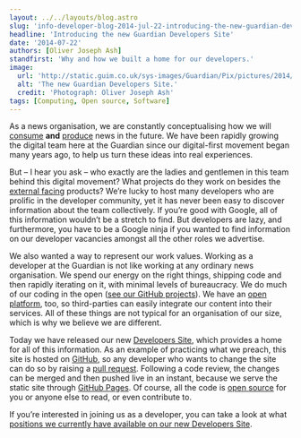 ```yaml
---
layout: ../../layouts/blog.astro
slug: 'info-developer-blog-2014-jul-22-introducing-the-new-guardian-developers-site'
headline: 'Introducing the new Guardian Developers Site'
date: '2014-07-22'
authors: [Oliver Joseph Ash]
standfirst: 'Why and how we built a home for our developers.'
image:
  url: 'http://static.guim.co.uk/sys-images/Guardian/Pix/pictures/2014/7/17/1405613354715/62ff284f-607f-43e6-9edb-ef34e0c3be2d-620x372.png'
  alt: 'The new Guardian Developers Site.'
  credit: 'Photograph: Oliver Joseph Ash'
tags: [Computing, Open source, Software]
---
```


As a news organisation, we are constantly conceptualising how we will [consume](https://www.theguardian.com/uk) __and__ [produce](https://www.theguardian.com/info/developer-blog/2014/mar/20/inside-the-guardians-cms-meet-scribe-an-extensible-rich-text-editor) news in the future. We have been rapidly growing the digital team here at the Guardian since our digital-first movement began many years ago, to help us turn these ideas into real experiences.

But – I hear you ask – who exactly are the ladies and gentlemen in this team behind this digital movement? What projects do they work on besides the [external facing](http://github.com/guardian/frontend) products? We’re lucky to host many developers who are prolific in the developer community, yet it has never been easy to discover information about the team collectively. If you’re good with Google, all of this information wouldn’t be a stretch to find. But developers are lazy, and furthermore, you have to be a Google ninja if you wanted to find information on our developer vacancies amongst all the other roles we advertise.

We also wanted a way to represent our work values. Working as a developer at the Guardian is not like working at any ordinary news organisation. We spend our energy on the right things, shipping code and then rapidly iterating on it, with minimal levels of bureaucracy. We do much of our coding in the open ([see our GitHub projects](http://github.com/guardian)). We have an [open platform](http://guardian.github.io/open-platform-site/), too, so third-parties can easily integrate our content into their services. All of these things are not typical for an organisation of our size, which is why we believe we are different.

Today we have released our new [Developers Site](http://developers.theguardian.com/), which provides a home for all of this information. As an example of practicing what we preach, this site is hosted on [GitHub](http://github.com/), so any developer who wants to change the site can do so by raising a [pull request](https://github.com/guardian/developers-site/pulls). Following a code review, the changes can be merged and then pushed live in an instant, because we serve the static site through [GitHub Pages](https://pages.github.com/). Of course, all the code is [open source](https://github.com/guardian/developers-site) for you or anyone else to read, or even contribute to.

If you’re interested in joining us as a developer, you can take a look at what [positions we currently have available on our new Developers Site](http://developers.theguardian.com/join-the-team.html).
